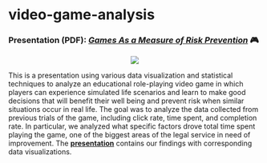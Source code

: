 # video-game-analysis
### Presentation (PDF): [*Games As a Measure of Risk Prevention*](https://github.com/tdewing19/video-game-analysis/blob/main/DataFest_2022_Submission.pdf) 🎮

<p align="center">
  <img src="https://media.istockphoto.com/id/1300975502/vector/video-game-streamer-broadcasting-pc-gaming-broadcast-a-live-streamer-a-gamer-man-with-a.jpg?s=612x612&w=0&k=20&c=KxfcpG7lSTN3eEXJhyBkPcqbz23EgOFwXq8Vh4zilsY="/>
</p>

This is a presentation using various data visualization and statistical techniques to analyze an educational role-playing video game in which players can experience simulated life scenarios and learn to make good decisions that will benefit their well being and prevent risk when similar situations occur in real life. The goal was to analyze the data collected from previous trials of the game, including click rate, time spent, and completion rate. In particular, we analyzed what specific factors drove total time spent playing the game, one of the biggest areas of the legal service in need of improvement. The [**presentation**](https://github.com/tdewing19/video-game-analysis/blob/main/DataFest_2022_Submission.pdf) contains our findings with corresponding data visualizations.
